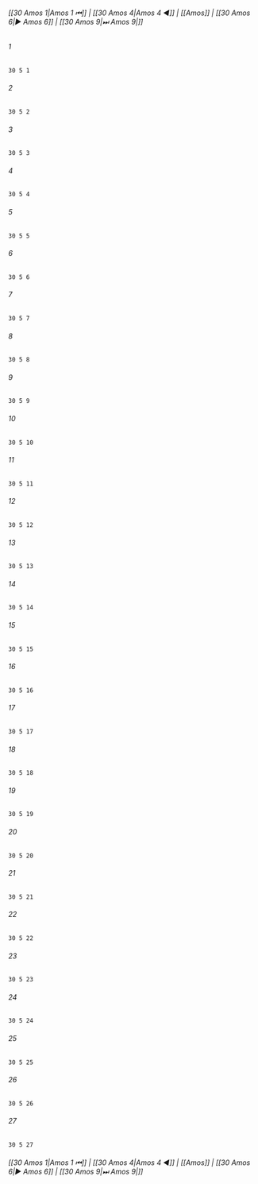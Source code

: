 
###### [[30 Amos 1|Amos 1 ⏮]] | [[30 Amos 4|Amos 4 ◀]] | [[Amos]] | [[30 Amos 6|▶ Amos 6]] | [[30 Amos 9|⏭ Amos 9|]]

###### 1
``` verse
30 5 1 
```
###### 2
``` verse
30 5 2 
```
###### 3
``` verse
30 5 3 
```
###### 4
``` verse
30 5 4 
```
###### 5
``` verse
30 5 5 
```
###### 6
``` verse
30 5 6 
```
###### 7
``` verse
30 5 7 
```
###### 8
``` verse
30 5 8 
```
###### 9
``` verse
30 5 9 
```
###### 10
``` verse
30 5 10 
```
###### 11
``` verse
30 5 11 
```
###### 12
``` verse
30 5 12 
```
###### 13
``` verse
30 5 13 
```
###### 14
``` verse
30 5 14 
```
###### 15
``` verse
30 5 15 
```
###### 16
``` verse
30 5 16 
```
###### 17
``` verse
30 5 17 
```
###### 18
``` verse
30 5 18 
```
###### 19
``` verse
30 5 19 
```
###### 20
``` verse
30 5 20 
```
###### 21
``` verse
30 5 21 
```
###### 22
``` verse
30 5 22 
```
###### 23
``` verse
30 5 23 
```
###### 24
``` verse
30 5 24 
```
###### 25
``` verse
30 5 25 
```
###### 26
``` verse
30 5 26 
```
###### 27
``` verse
30 5 27 
```

###### [[30 Amos 1|Amos 1 ⏮]] | [[30 Amos 4|Amos 4 ◀]] | [[Amos]] | [[30 Amos 6|▶ Amos 6]] | [[30 Amos 9|⏭ Amos 9|]]

